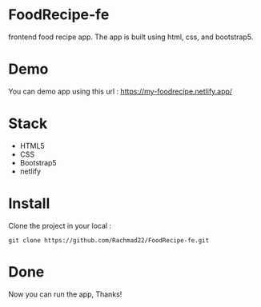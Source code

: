 # FoodRecipe-fe
frontend food recipe app. The app is built using html, css, and bootstrap5.

# Demo
You can demo app using this url : https://my-foodrecipe.netlify.app/

# Stack
+ HTML5
+ CSS
+ Bootstrap5
+ netlify

# Install
Clone the project in your local :
```
git clone https://github.com/Rachmad22/FoodRecipe-fe.git
```

# Done
Now you can run the app, Thanks!
